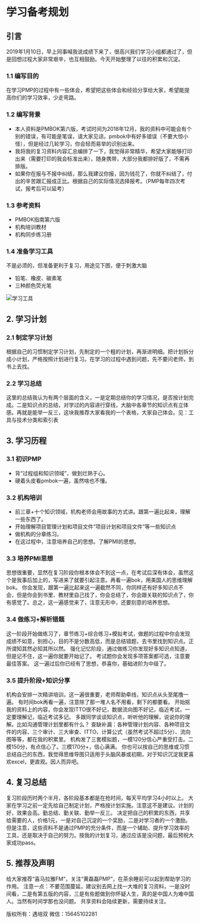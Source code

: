 # 学习备考规划

## 引言
2019年1月10日，早上同事喊我说成绩下来了，很高兴我们学习小组都通过了，但是回想过程大家非常艰辛，也互相鼓励。今天开始整理了以往的积累和沉淀。
### 1.1	编写目的
在学习PMP的过程中有一些体会，希望把这些体会和经验分享给大家，希望能提高你们的学习效率，少走弯路。
### 1.2	编写背景
* 本人资料是PMBOK第六版，考试时间为2018年12月，我的资料中可能会有个别的错误，有可能是笔误，请大家见谅。pmbok中有好多错误（不要大惊小怪），但是经过几轮学习，你会轻而易举的识别出来。
* 我将我的复习资料内容汇总编排了一下，我觉得非常精华，希望大家能够打印出来（需要打印的我会标准出来），随身携带，大部分我都排好版了，不需再排版。
* 如果你在报与不报中纠结，那么我建议你报，因为钱花了，你就不纠结了，付出的辛苦跟汇报成正比。根据自己的实际情况选择报考。（PMP每年四次考试，报考后可以延考）
### 1.3	参考资料
* PMBOK指南第六版
* 机构培训教材
* 机构同步练习册
### 1.4	准备学习工具
不是必须的，但准备更利于复习，用途见下图，便于刺激大脑
* 铅笔、橡皮、碳素笔
* 三种颜色荧光笔


![学习工具](https://github.com/liuhuachao/pmp/blob/master/ExperienceSharing/Images/Learning-preparation-planning-01.png "学习工具")
 
 
## 2.	学习计划
### 2.1	制定学习计划
根据自己的习惯制定学习计划，先制定的一个粗的计划，再渐进明细。把计划拆分成小计划，严格按照计划进行复习。在学习的过程中遇到问题，先不要问老师，到书上去找。
### 2.2	学习总结
这里的总结我认为有两个层面的含义，一是定期总结你的学习情况，是否按计划完成。二是知识点的总结，对学过的内容进行穿线，大脑中各章节的知识点有立体感。再就是能举一反三，这块我推荐大家看我的一个表格，大家自己体会。见：工具与技术分类和索引表

## 3.	学习历程
### 3.1	初识PMP
* 背“过程组和知识领域”，做到烂熟于心。
* 硬着头皮看pmbok一遍，虽然啥也不懂。
### 3.2	机构培训
* 前三章+十个知识领域，机构老师会用故事的方式讲。跟第一遍比起来，理解一些东西了。
* 开始理解项目管理计划和项目文件“项目计划和项目文件”等一些知识点
* 做机构的分章练习。
* 在这过程中，注意培养自己的思想。了解PMI的思想。
### 3.3	培养PMI思想
思想很重要，显然在复习阶段你根本体会不到这一点，在考试后深有体会，虽然这个是我事后加上的，写进来了就要引起注意。再看一遍bok，用美国人的思维理解bok。
你会发现，跟第一遍比起来这一遍截然不同，你同样还有好多知识点不会，但是你会到书里、教材里自己找了，你会总结了，你会跟关联的知识点了，你有感觉了。总之，这一遍感觉来了，注意无形中，还要刻意的培养思想。
### 3.4	做练习+解析错题
这一阶段开始做练习了，章节练习+综合练习+模拟考试，做题的过程中你会发现成绩不如意，别担心，目的不是分数高低，而是总结错题，去书里找到知识点。正所谓知其然必知其所以然。
强化记忆阶段，通过做练习你发现好多知识点知道，但是记不住，这一遍你就要开始记了。
考试题你会发现多项答案都可选，注意要最佳答案。
这一遍过后你已经有了思想，恭喜你，基础进阶为中级了。
### 3.5	提升阶段+知识分享
机构会安排一次精讲培训，这一遍很重要，老师帮助牵线，知识点从头至尾撸一遍。
有时间bok再看一遍，注意除了那一堆人名不用看，剩下的都要看。
开始抠我的资料上的内容，你会发现ITTO很不好记，数据流向图不好记，临近考试，一定要理解记，临近考试多记。
多跟同学谈谈知识点，听听他的理解，说说你的理解。比如沟通管理计划里都有什么？
查缺补漏：各种管理计划内容、各种项目文件的内容、三个审计、三大审查、ITTO、计算公式（虽然考试不超过5分）、流向图等等，都在我的积累里。
机构发了三套模拟题，一模120分信心严重受打击。二模150分，有点信心了。三模170分+，信心满满。
你也可以按自己的思维或习惯总结自己的东西，我觉得思维导图只适用于头脑风暴或初期，对于知识沉淀我更喜欢excel，更直观。因人而异吧。

## 4.	复习总结
复习阶段历时两个半月，各阶段基本都是在抢时间，每天平均学习4小时以上。
大家在学习之前一定先给自己制定计划，严格按计划实施。注意这不是建议。计划的好，效果会高。勤总结、勤关联、勤举一反三。
决定把自己的积累的东西，共享给需要的人，价格1元，一是对自己沉淀的一个奖励，二是对学习者的一个激励。但是注意，这些资料不是通过PMP的充分条件，而是一个辅助、提升学习效率的工具，还是取决于自己的努力。按我的计划复习，通过应该是没问题，最后预祝大家成功pass。

## 5.	推荐及声明
给大家推荐“喜马拉雅FM”，关注“黄磊磊PMP”，在茶余睡前可以起到帮助学习的作用。
注意一点：不要范围蔓延，建议别去网上找一大堆的复习资料，一是没时间看，二是有第五版的内容，三是有些题做到你怀疑人生，真的是中国人为难中国人。当然有时间学那也没问题。
共享资料会陆续更新，需要持续关注。


版权所有：遇培双
微信：15645102281